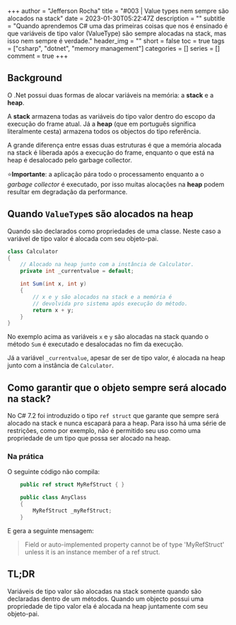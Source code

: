 +++
author = "Jefferson Rocha"
title = "#003 | Value types nem sempre são alocados na stack"
date = 2023-01-30T05:22:47Z
description = ""
subtitle = "Quando aprendemos C# uma das primeiras coisas que nos é ensinado é que variáveis de tipo valor (ValueType) são sempre alocadas na stack, mas isso nem sempre é verdade."
header_img = ""
short = false
toc = true
tags = ["csharp", "dotnet", "memory management"]
categories = []
series = []
comment = true
+++

## Background

O .Net possui duas formas de alocar variáveis na memória: a **stack** e a **heap**.

A **stack** armazena todas as variáveis do tipo valor dentro do escopo da execução do frame atual.
Já a **heap** (que em português significa literalmente cesta) armazena todos os objectos do tipo referência.

A grande diferença entre essas duas estruturas é que a memória alocada na stack é liberada após a execução do frame, enquanto o que está na heap é desalocado pelo garbage collector.

⭐**Importante**: a aplicação pára todo o processamento enquanto a o *garbage collector* é executado, por isso muitas alocações na **heap** podem resultar em degradação da performance.

## Quando `ValueType`s são alocados na heap

Quando são declarados como propriedades de uma classe. 
Neste caso a variável de tipo valor é alocada com seu objeto-pai.

```csharp
class Calculator
{
	// Alocado na heap junto com a instância de Calculator.
	private int _currentvalue = default;

	int Sum(int x, int y)
	{
		// x e y são alocados na stack e a memória é 
		// devolvida pro sistema após execução do método.
		return x + y;
	}
}
```

No exemplo acima as variáveis `x` e `y` são alocadas na stack quando o método `Sum` é executado e desalocadas no fim da execução.

Já a variável `_currentvalue`, apesar de ser de tipo valor, é alocada na heap junto com a instância de `Calculator`.

## Como garantir que o objeto sempre será alocado na stack?

No C# 7.2 foi introduzido o tipo `ref struct` que garante que sempre será alocado na stack e nunca escapará para a heap.
Para isso há uma série de restrições, como por exemplo, não é permitido seu uso como uma propriedade de um tipo que possa ser alocado na heap.

### Na prática

O seguinte código não compila:

```csharp
    public ref struct MyRefStruct { }

    public class AnyClass
    {
        MyRefStruct _myRefStruct;
    }
```
E gera a seguinte mensagem:
> Field or auto-implemented property cannot be of type 'MyRefStruct' unless it is an instance member of a ref struct.


## TL;DR

Variáveis de tipo valor são alocadas na stack somente quando são declaradas dentro de um métodos.
Quando um objecto possui uma propriedade de tipo valor ela é alocada na heap juntamente com seu objeto-pai.